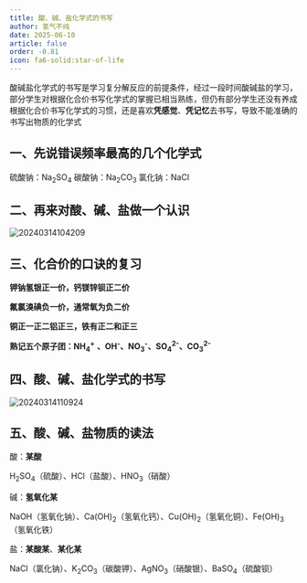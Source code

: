 ```yaml
---
title: 酸、碱、盐化学式的书写
author: 氢气不纯
date: 2025-06-10
article: false
order: -0.81
icon: fa6-solid:star-of-life
---
```


酸碱盐化学式的书写是学习复分解反应的前提条件，经过一段时间酸碱盐的学习，部分学生对根据化合价书写化学式的掌握已相当熟练，但仍有部分学生还没有养成根据化合价书写化学式的习惯，还是喜欢**凭感觉**、**凭记忆**去书写，导致不能准确的书写出物质的化学式

## 一、先说错误频率最高的几个化学式

硫酸钠：Na<sub>2</sub>SO<sub>4</sub>	碳酸钠：Na<sub>2</sub>CO<sub>3</sub>	氯化钠：NaCl

## 二、再来对酸、碱、盐做一个认识

![20240314104209](https://img.edaychem.cn/img/20240314104209.jpg)​

## 三、化合价的口诀的复习	

**钾钠氢银正一价，钙镁锌钡正二价**

**氟氯溴碘负一价，通常氧为负二价**

**铜正一正二铝正三，铁有正二和正三**

**熟记五个原子团：NH**​**<sub>4</sub>**​ **<sup>+</sup>**​ **、OH**​ **<sup>-</sup>**​ **、NO**​**<sub>3</sub>**​ **<sup>-</sup>**​ **、SO**​**<sub>4</sub>**​**<sup>2-</sup>**​ **、CO**​**<sub>3</sub>**​**<sup>2-</sup>**

## 四、酸、碱、盐化学式的书写

![20240314110924](https://img.edaychem.cn/img/20240314110924.jpg)​

## 五、酸、碱、盐物质的读法	

酸：**某酸**

H<sub>2</sub>SO<sub>4</sub>（硫酸）、HCl（盐酸）、HNO<sub>3</sub>（硝酸）

碱：**氢氧化某**

NaOH（氢氧化钠）、Ca(OH)<sub>2</sub>（氢氧化钙）、Cu(OH)<sub>2</sub>（氢氧化铜）、Fe(OH)<sub>3</sub>（氢氧化铁）

盐：**某酸某**、**某化某**

NaCl（氯化钠）、K<sub>2</sub>CO<sub>3</sub>（碳酸钾）、AgNO<sub>3</sub>（硝酸银）、BaSO<sub>4</sub>（硫酸钡）

‍
